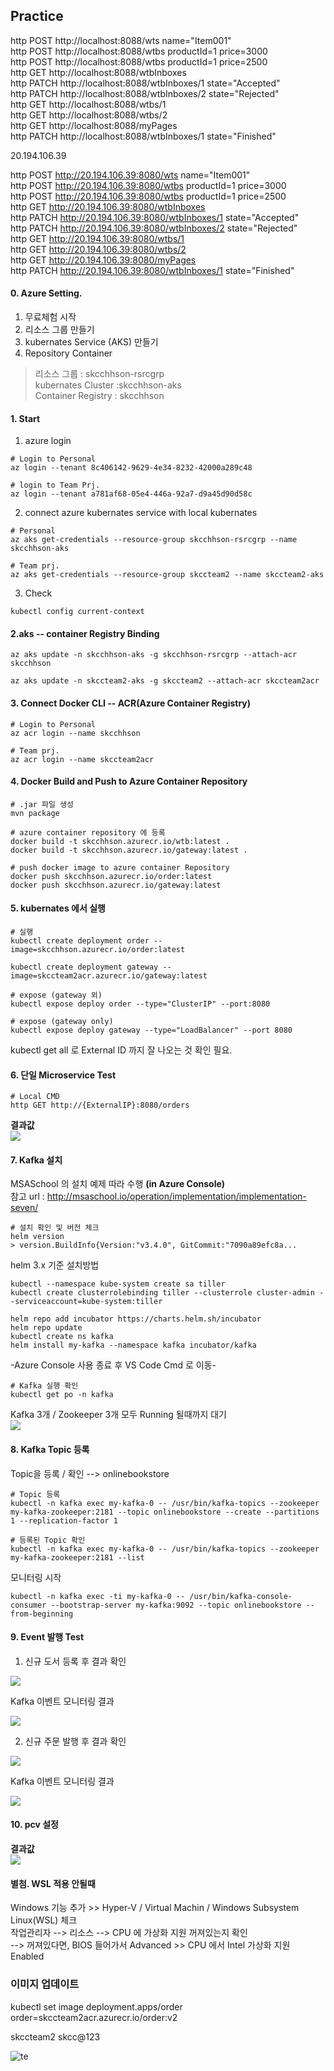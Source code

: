 
## Practice


http POST http://localhost:8088/wts name="Item001"   
http POST http://localhost:8088/wtbs productId=1 price=3000   
http POST http://localhost:8088/wtbs productId=1 price=2500   
http GET http://localhost:8088/wtbInboxes   
http PATCH http://localhost:8088/wtbInboxes/1 state="Accepted"   
http PATCH http://localhost:8088/wtbInboxes/2 state="Rejected"   
http GET http://localhost:8088/wtbs/1   
http GET http://localhost:8088/wtbs/2   
http GET http://localhost:8088/myPages   
http PATCH http://localhost:8088/wtbInboxes/1 state="Finished"   

20.194.106.39

http POST http://20.194.106.39:8080/wts name="Item001"   
http POST http://20.194.106.39:8080/wtbs productId=1 price=3000   
http POST http://20.194.106.39:8080/wtbs productId=1 price=2500   
http GET http://20.194.106.39:8080/wtbInboxes   
http PATCH http://20.194.106.39:8080/wtbInboxes/1 state="Accepted"   
http PATCH http://20.194.106.39:8080/wtbInboxes/2 state="Rejected"   
http GET http://20.194.106.39:8080/wtbs/1   
http GET http://20.194.106.39:8080/wtbs/2   
http GET http://20.194.106.39:8080/myPages   
http PATCH http://20.194.106.39:8080/wtbInboxes/1 state="Finished"   


#### 0. Azure Setting.

1. 무료체험 시작
2. 리소스 그룹 만들기  
3. kubernates Service (AKS) 만들기  
4. Repository Container

> 리소스 그룹 : skcchhson-rsrcgrp  
kubernates Cluster :skcchhson-aks  
Container Registry : skcchhson


#### 1. Start

1) azure login
```
# Login to Personal
az login --tenant 8c406142-9629-4e34-8232-42000a289c48

# login to Team Prj.
az login --tenant a781af68-05e4-446a-92a7-d9a45d90d58c
```


2) connect azure kubernates service with local kubernates
```
# Personal
az aks get-credentials --resource-group skcchhson-rsrcgrp --name skcchhson-aks

# Team prj.
az aks get-credentials --resource-group skccteam2 --name skccteam2-aks
```

3) Check  
```
kubectl config current-context
```

#### 2.aks -- container Registry Binding

```
az aks update -n skcchhson-aks -g skcchhson-rsrcgrp --attach-acr skcchhson

az aks update -n skccteam2-aks -g skccteam2 --attach-acr skccteam2acr
```

#### 3. Connect Docker CLI -- ACR(Azure Container Registry)

```
# Login to Personal
az acr login --name skcchhson

# Team prj.
az acr login --name skccteam2acr
```

#### 4. Docker Build and Push to Azure Container Repository

```
# .jar 파일 생성
mvn package

# azure container repository 에 등록
docker build -t skcchhson.azurecr.io/wtb:latest .
docker build -t skcchhson.azurecr.io/gateway:latest .

# push docker image to azure container Repository  
docker push skcchhson.azurecr.io/order:latest
docker push skcchhson.azurecr.io/gateway:latest
```

#### 5. kubernates 에서 실행

```
# 실행
kubectl create deployment order --image=skcchhson.azurecr.io/order:latest

kubectl create deployment gateway --image=skccteam2acr.azurecr.io/gateway:latest

# expose (gateway 외)
kubectl expose deploy order --type="ClusterIP" --port:8080

# expose (gateway only)
kubectl expose deploy gateway --type="LoadBalancer" --port 8080

```

kubectl get all 로 External ID 까지 잘 나오는 것 확인 필요.


#### 6. 단일 Microservice Test

```
# Local CMD
http GET http://{ExternalIP}:8080/orders

```
**결과값**  
![](6_단일MSTest1.png)


#### 7. Kafka 설치

MSASchool 의 설치 예제 따라 수행 **(in Azure Console)**  
참고 url : http://msaschool.io/operation/implementation/implementation-seven/

```
# 설치 확인 및 버전 체크
helm version
> version.BuildInfo{Version:"v3.4.0", GitCommit:"7090a89efc8a...
```

helm 3.x 기준 설치방법
```
kubectl --namespace kube-system create sa tiller
kubectl create clusterrolebinding tiller --clusterrole cluster-admin --serviceaccount=kube-system:tiller

helm repo add incubator https://charts.helm.sh/incubator
helm repo update
kubectl create ns kafka
helm install my-kafka --namespace kafka incubator/kafka
```

-Azure Console 사용 종료 후 VS Code Cmd 로 이동-

```
# Kafka 실행 확인
kubectl get po -n kafka
```
Kafka 3개 / Zookeeper 3개 모두 Running 될때까지 대기  
![](7_Kafka동작확인.png)  

#### 8. Kafka Topic 등록

Topic을 등록 / 확인 --> onlinebookstore
```
# Topic 등록
kubectl -n kafka exec my-kafka-0 -- /usr/bin/kafka-topics --zookeeper my-kafka-zookeeper:2181 --topic onlinebookstore --create --partitions 1 --replication-factor 1

# 등록된 Topic 확인
kubectl -n kafka exec my-kafka-0 -- /usr/bin/kafka-topics --zookeeper my-kafka-zookeeper:2181 --list
```

모니터링 시작
```
kubectl -n kafka exec -ti my-kafka-0 -- /usr/bin/kafka-console-consumer --bootstrap-server my-kafka:9092 --topic onlinebookstore --from-beginning
```

#### 9. Event 발행 Test

1) 신규 도서 등록 후 결과 확인  

![](newbook.png)  

Kafka 이벤트 모니터링 결과  

![](newbook_kafka.png)  


2) 신규 주문 발행 후 결과 확인  

![](ordered.png)

Kafka 이벤트 모니터링 결과  

![](ordered_kafka.png)


#### 10. pcv 설정

**결과값**  
![](6_단일MSTest1.png)








#### 별첨. WSL 적용 안될때

Windows 기능 추가 >> Hyper-V / Virtual Machin / Windows Subsystem Linux(WSL) 체크  
작업관리자 --> 리소스 --> CPU 에 가상화 지원 꺼져있는지 확인  
--> 꺼져있다면, BIOS 들어가서 Advanced >> CPU 에서 Intel 가상화 지원 Enabled


### 이미지 업데이트

kubectl set image deployment.apps/order order=skccteam2acr.azurecr.io/order:v2

skccteam2
skcc@123



![te](assets/markdown-img-paste-20210613233423361.png)

